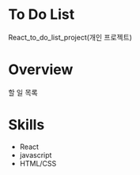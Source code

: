 # To Do List
React_to_do_list_project(개인 프로젝트)

# Overview
할 일 목록

# Skills
* React
* javascript
* HTML/CSS
